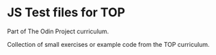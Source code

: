 # JS Test files for TOP
Part of The Odin Project curriculum.

Collection of small exercises or example code from the TOP curriculum.
